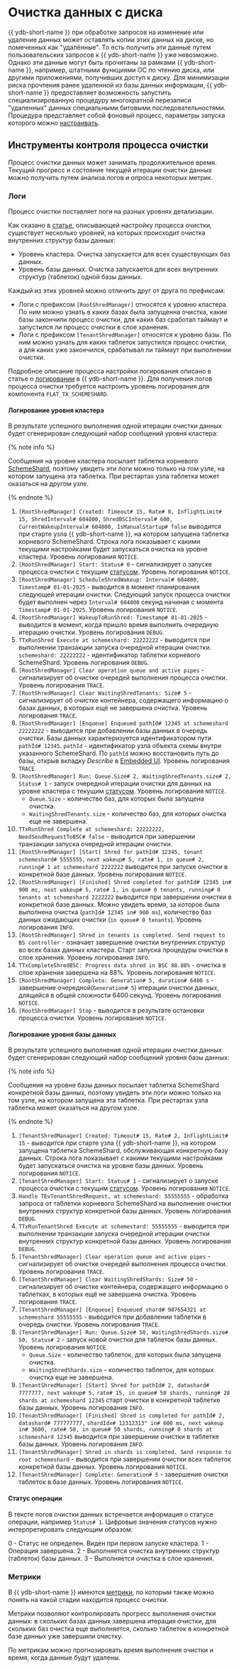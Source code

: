 # Очистка данных с диска

{{ ydb-short-name }} при обработке запросов на изменение или удаление данных может оставлять копии этих данных на диске, но помеченных как "удалённые". То есть получить эти данные путем пользовательских запросов к {{ ydb-short-name }} уже невозможно. Однако эти данные могут быть прочитаны за рамками {{ ydb-short-name }}, например, штатными функциями ОС по чтению диска, или другими приложениями, получивших доступ к диску. Для минимизации риска прочтения ранее удаленной из базы данных информации, {{ ydb-short-name }} предоставляет возможность запустить специализированную процедуру многократной перезаписи "удаленных" данных специальными битовыми последовательностями. Процедура представляет собой фоновый процесс, параметры запуска которого можно [настраивать](../reference/configuration/shred_config.md).

## Инструменты контроля процесса очистки

Процесс очистки данных может занимать продолжительное время. Текущий прогресс и состояние текущей итерации очистки данных можно получить путем анализа логов и опроса некоторых метрик.

### Логи

Процесс очистки поставляет логи на разных уровнях детализации.

Как сказано в [статье](../reference/configuration/shred_config.md), описывающей настройку процесса очистки, существует несколько уровней, на которых происходит очистка внутренних структур базы данных:

* Уровень кластера. Очистка запускается для всех существующих баз данных.
* Уровень базы данных. Очистка запускается для всех внутренних структур (таблеток) одной базы данных.

Каждый из этих уровней можно отличить друг от друга по префиксам:

* Логи с префиксом `[RootShredManager]` относятся к уровню кластера. По ним можно узнать в каких базах была запущенна очистка, какие базы закончили процесс очистки, для каких баз сработал таймаут и запустился ли процесс очистки в слое хранения.
* Логи с префиксом `[TenantShredManager]` относятся к уровню базы. По ним можно узнать для каких таблеток запустился процесс очистки, а для каких уже закончился, срабатывал ли таймаут при выполнении очистки.

Подробное описание процесса настройки логирования описано в статье о [логировании](../devops/observability/logging.md) в {{ ydb-short-name }}. Для получения логов процесса очистки требуется настроить уровень логирования для компонента `FLAT_TX_SCHEMESHARD`.

#### Логирование уровня кластера

В результате успешного выполнения одной итерации очистки данных будет сгенерирован следующий набор сообщений уровня кластера:

{% note info %}

Сообщения на уровне кластера посылает таблетка корневого [SchemeShard](../concepts/glossary.md#scheme-shard), поэтому увидеть эти логи можно только на том узле, на котором запущена эта таблетка. При рестартах узла таблетка может оказаться на другом узле.

{% endnote %}

  1. `[RootShredManager] Created: Timeout# 15, Rate# 0, InflightLimit# 15, ShredInterval# 604800,`
  `ShredBSCInterval# 600, CurrentWakeupInterval# 604800, IsManualStartup# false`
  выводится при старте узла {{ ydb-short-name }}, на котором запущена таблетка корневого SchemeShard. Строка лога показывает с какими текущими настройками будет запускаться очистка на уровне кластера. Уровень логирования `NOTICE`.
  1. `[RootShredManager] Start: Status# 0` - сигнализирует о запуске процесса очистки с текущим [статусом](#статус-операции). Уровень логирования `NOTICE`.
  1. `[RootShredManager] ScheduleShredWakeup: Interval# 604800, Timestamp# 01-01-2025` - выводится в момент планирования следующей итерации очистки. Следующий запуск процесса очистки будет выполнен через `Interval# 604800` секунд начиная с момента `Timestamp# 01-01-2025`. Уровень логирования `NOTICE`.
  1. `[RootShredManager] WakeupToRunShred: Timestamp# 01-01-2025` - выводится в момент, когда пришло время выполнить очередную итерацию очистки. Уровень логирования `DEBUG`.
  1. `TTxRunShred Execute at schemeshard: 22222222` - выводится при выполнении транзакции запуска очередной итерации очистки. `schemeshard: 22222222` - идентификатор таблетки корневого SchemeShard. Уровень логирования `DEBUG`.
  1. `[RootShredManager] Clear operation queue and active pipes` - сигнализирует об очистке очередей выполнения процесса очистки. Уровень логирования `TRACE`.
  1. `[RootShredManager] Clear WaitingShredTenants: Size# 5` - сигнализирует об очистке контейнера, содержащего информацию о базах данных, в которых ещё не завершена очистка. Уровень логирования `TRACE`.
  1. `[RootShredManager] [Enqueue] Enqueued pathId# 12345 at schemeshard 22222222` - выводится при добавлении базы данных в очередь очистки. Базы данных характеризуется идентификатором пути `pathId# 12345`. `pathId` - идентификатор узла объекта схемы внутри указанного SchemeShard. По `pathId` можно восстановить путь до базы, открыв вкладку *Describe* в [Embedded UI](../reference/embedded-ui/ydb-monitoring.md). Уровень логирования `TRACE`.
  1. `[RootShredManager] Run: Queue.Size# 2, WaitingShredTenants.size# 2, Status# 1` - запуск очередной итерации очистки для данных на уровне кластера с текущим [статусом](#статус-операции). Уровень логирования `NOTICE`.
      * `Queue.Size` - количество баз, для которых была запущена очистка.
      * `WaitingShredTenants.size` - количество баз, для которых очистка еще не завершена.
  1. `TTxRunShred Complete at schemeshard: 22222222, NeedSendRequestToBSC# false` - выводится при завершении транзакции запуска очередной итерации очистки.
  1. `[RootShredManager] [Start] Shred for pathId# 12345, tenant schemeshard# 5555555,`
  `next wakeup# 5, rate# 1, in queue# 2, running# 1 at schemeshard 2222222`
  выводится при запуске очистки в конкретной базе данных. Уровень логирования `NOTICE`.
  1. `[RootShredManager] [Finished] Shred completed for pathId# 12345 in# 900 ms, next wakeup# 5,`
  `rate# 1, in queue# 0 tenants, running# 0 tenants at schemeshard 2222222`
  выводится при завершении очистки в конкретной базе данных. Можно увидеть время, за которое была выполнена очистка (`pathId# 12345 in# 900 ms`), количество баз данных ожидающих очистки (`in queue# 0 tenants`). Уровень логирования `INFO`.
  1. `[RootShredManager] Shred in tenants is completed. Send request to BS controller` - означает завершение очистки внутренних структур во всех базах данных кластера. Старт запуска процедуры очистки в слое хранения. Уровень логирования `INFO`.
  1. `TTxCompleteShredBSC: Progress data shred in BSC 88.88%` - очистка в слое хранения завершена на 88%. Уровень логирования `NOTICE`.
  1. `[RootShredManager] Complete: Generation# 5, duration# 6400 s` - завершение очередной(`Generation# 5`) итерации очистки данных, длящейся в общей сложности 6400 секунд. Уровень логирования `NOTICE`.
  1. `[RootShredManager] Stop` - выводится в результате остановки процесса очистки. Уровень логирования `NOTICE`.

#### Логирование уровня базы данных

В результате успешного выполнения одной итерации очистки данных будет сгенерирован следующий набор сообщений уровня базы данных:

{% note info %}

Сообщения на уровне базы данных посылает таблетка SchemeShard конкретной базы данных, поэтому увидеть эти логи можно только на том узле, на котором запущена эта таблетка. При рестартах узла таблетка может оказаться на другом узле.

{% endnote %}

  1. `[TenantShredManager] Created: Timeout# 15, Rate# 2, InflightLimit# 15` - выводится при старте узла {{ ydb-short-name }}, на котором запущена таблетка SchemeShard, обслуживающая конкретную базу данных. Строка лога показывает с какими текущими настройками будет запускаться очистка на уровне базы данных. Уровень логирования `NOTICE`.
  1. `[TenantShredManager] Start: Status# 1` - сигнализирует о запуске процесса очистки с текущим [статусом](#статус-операции). Уровень логирования `NOTICE`.
  1. `Handle TEvTenantShredRequest, at schemeshard: 55555555` - обработка запроса от таблетки корневого SchemeShard на выполнение очистки внутренних структур конкретной базы данных. Уровень логирования `DEBUG`.
  1. `TTxRunTenantShred Execute at schemestard: 55555555` - выводится при выполнении транзакции запуска очередной итерации очистки внутренних структур конкретной базы данных. Уровень логирования `DEBUG`.
  1. `[TenantShredManager] Clear operation queue and active pipes` - сигнализирует об очистке очередей выполнения процесса очистки. Уровень логирования `TRACE`.
  1. `[TenantShredManager] Clear WaitingShredShards: Size# 50` - сигнализирует об очистке контейнера, содержащего информацию о таблетках, в которых ещё не завершена очистка. Уровень логирования `TRACE`.
  1. `[TenantShredManager] [Enqueue] Enqueued shard# 987654321 at schemeshard 55555555` - выводится при добавлении таблетки в очередь очистки. Уровень логирования `TRACE`.
  1. `[TenantShredManager] Run: Queue.Size# 50, WaitingShredShards.size# 50, Status# 2` - запуск новой очистки для таблеток базы данных. Уровень логирования `NOTICE`.
      * `Queue.Size` - количество таблеток, для которых была запущена очистка.
      * `WaitingShredShards.size` - количество таблеток, для которых очистка еще не завершена.
  1. `[TenantShredManager] [Start] Shred for pathId# 2, datashard# 7777777, next wakeup# 5,`
  `rate# 15, in queue# 50 shards, running# 28 shards at schemeshard 12345`
  старт очистки в конкретной таблетке базы данных. Уровень логирования `INFO`.
  1. `[TenantShredManager] [Finished] Shred is completed for pathId# 2, datashard# 777777777,`
  `shardIdx# 12312313" in# 600 ms, next wakeup in# 3600, rate# 50, in queue# 50 shards, running# 0 shards at schemeshard 12345`
  выводится при завершении очистки в таблетке базы данных. Уровень логирования `INFO`.
  1. `[TenantShredManager] Shred in shards is completed. Send response to root schemeshard` - выводится при завершении очистки всех таблеток конкретной базы данных. Уровень логирования `NOTICE`.
  1. `[TenantShredManager] Complete: Generation# 5` - завершение очистки таблеток в базе данных. Уровень логирования `NOTICE`.

#### Статус операции

В тексте логов очистки данных встречается информация о статусе операции, например `Status# 1`. Цифровые значения статусов нужно интерпретировать следующим образом:

0 - Статус не определен. Виден при первом запуске кластера.
1 - Операция завершена.
2 - Выполняется очистка внутренних структур (таблеток) базы данных.
3 - Выполняется очистка в слое хранения.

### Метрики

В {{ ydb-short-name }} имеются [метрики](../reference/observability/metrics/index.md#shred), по которым также можно понять на какой стадии находится процесс очистки.

Метрики позволяют контролировать прогресс выполнения очистки данных: в скольких базах данных завершена итерация очистки, для скольких баз очистка еще выполняется, сколько таблеток в конкретной базе данных уже завершили очистку.

По метрикам можно прогнозировать время выполнения очистки и время, когда данные будут удалены.
